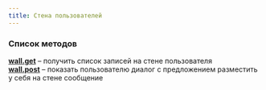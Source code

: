 ```yaml
---
title: Стена пользователей
---
```


### Список методов ###

[**wall.get**](wall.get.html) – получить список записей на стене пользователя<br>
[**wall.post**](wall.post.html) – показать пользователю диалог с предложением разместить у себя на стене сообщение


